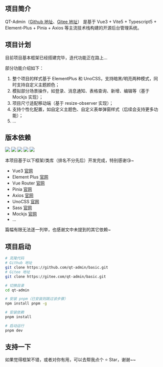## 项目简介

QT-Admin（[Github 地址](https://github.com/qt-admin/basic.git)、[Gitee 地址](https://gitee.com/qt-admin/basic.git)） 是基于 Vue3 + Vite5 + Typescript5 + Element-Plus + Pinia + Axios 等主流技术栈构建的开源后台管理系统。

## 项目计划

目前项目基本框架已经搭建完毕，迭代功能正在路上...

部分功能介绍如下：

1. 整个项目的样式基于 ElementPlus 和 UnoCSS，支持暗黑/明亮两种模式，同时支持自定义主题颜色；
2. 模拟部分场景操作，如登录、消息通知、表格查询、新增、编辑等（基于 Mockjs 实现）；
3. 项目尺寸适配移动端（基于 resize-observer 实现）；
4. 支持个性化配置，如自定义主题色、自定义表单弹窗样式（后续会支持更多功能）；
5. ...

## 版本依赖

<div align="left">
  <img src="https://img.shields.io/badge/Vue-3.4.21-42b883"/>
  <img src="https://img.shields.io/badge/Vite-5.1.6-ffc31b"/>
  <img src="https://img.shields.io/badge/Element%20Plus-2.6.3-409eff"/>
  <img src="https://img.shields.io/badge/Unocss-0.58.6-cccccc"/>
  <img src="https://img.shields.io/badge/Author-Partiny-b93305"/>
</div>

本项目基于以下框架/类库（排名不分先后）开发完成，特别感谢😘~

- Vue3 [官网](https://cn.vuejs.org/)
- Element Plus [官网](https://element-plus.org/zh-CN/)
- Vue Router [官网](https://router.vuejs.org/zh/)
- Pinia [官网](https://pinia.vuejs.org/zh/)
- Axios [官网](https://axios-http.com/)
- UnoCSS [官网](https://unocss.dev/)
- Sass [官网](github.com/sass/dart-sass)
- Mockjs [官网](http://mockjs.com/)
- ...

篇幅有限无法逐一列举，也感谢文中未提到的其它依赖~

## 项目启动

```bash
# 克隆代码
# Github 地址
git clone https://github.com/qt-admin/basic.git
# Gitee 地址
git clone https://gitee.com/qt-admin/basic.git

# 切换目录
cd qt-admin

# 安装 pnpm（已安装则跳过该步骤）
npm install pnpm -g

# 安装依赖
pnpm install

# 启动运行
pnpm dev
```

## 支持一下

如果觉得框架不错，或者对你有用，可以去帮我点个 ⭐ Star，谢谢~~
